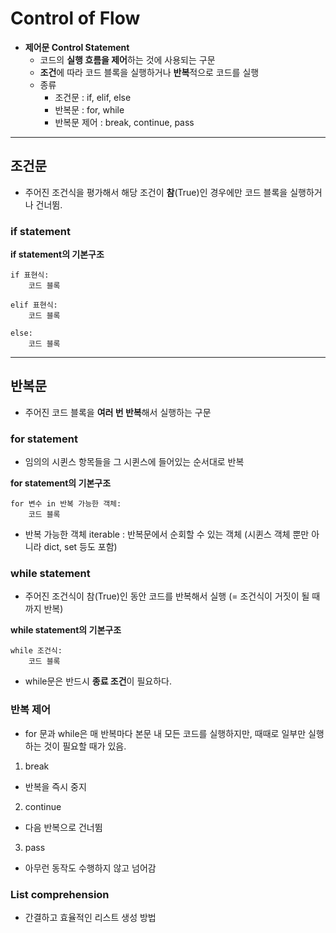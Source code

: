 # Control of Flow

- **제어문 Control Statement**
  - 코드의 **실행 흐름을 제어**하는 것에 사용되는 구문
  - **조건**에 따라 코드 블록을 실행하거나 **반복**적으로 코드를 실행
  - 종류
    - 조건문 : if, elif, else
    - 반복문 : for, while
    - 반복문 제어 : break, continue, pass

---

## 조건문

- 주어진 조건식을 평가해서 해당 조건이 **참**(True)인 경우에만 코드 블록을 실행하거나 건너뜀.

### if statement

**if statement의 기본구조**
```
if 표현식:
    코드 블록

elif 표현식:
    코드 블록

else:
    코드 블록
```

---

## 반복문

- 주어진 코드 블록을 **여러 번 반복**해서 실행하는 구문

### for statement

- 임의의 시퀸스 항목들을 그 시퀸스에 들어있는 순서대로 반복

**for statement의 기본구조**
```
for 변수 in 반복 가능한 객체:
    코드 블록
```

- 반복 가능한 객체 iterable : 반복문에서 순회할 수 있는 객체 (시퀸스 객체 뿐만 아니라 dict, set 등도 포함)

### while statement

- 주어진 조건식이 참(True)인 동안 코드를 반복해서 실행 (= 조건식이 거짓이 될 때까지 반복)

**while statement의 기본구조**
```
while 조건식:
    코드 블록
```

- while문은 반드시 **종료 조건**이 필요하다.

### 반복 제어

- for 문과 while은 매 반복마다 본문 내 모든 코드를 실행하지만, 때때로 일부만 실행하는 것이 필요할 때가 있음.

1. break

  - 반복을 즉시 중지

2. continue

  - 다음 반복으로 건너뜀

3. pass

  - 아무런 동작도 수행하지 않고 넘어감

### List comprehension

- 간결하고 효율적인 리스트 생성 방법

